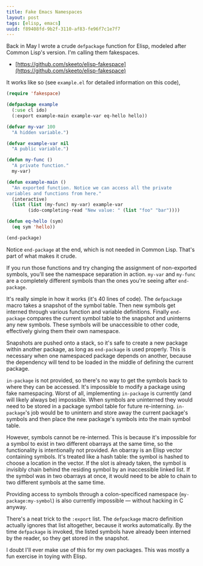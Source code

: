 ```yaml
---
title: Fake Emacs Namespaces
layout: post
tags: [elisp, emacs]
uuid: f89408fd-9b2f-3110-af83-fe96f7c1e7f7
---
```


Back in May I wrote a crude `defpackage` function for Elisp, modeled
after Common Lisp's version. I'm calling them fakespaces.

 * [https://github.com/skeeto/elisp-fakespace](https://github.com/skeeto/elisp-fakespace)

It works like so (see `example.el` for detailed information on this
code),

~~~cl
(require 'fakespace)

(defpackage example
  (:use cl ido)
  (:export example-main example-var eq-hello hello))

(defvar my-var 100
  "A hidden variable.")

(defvar example-var nil
  "A public variable.")

(defun my-func ()
  "A private function."
  my-var)

(defun example-main ()
  "An exported function. Notice we can access all the private
variables and functions from here."
  (interactive)
  (list (list (my-func) my-var) example-var
        (ido-completing-read "New value: " (list "foo" "bar"))))

(defun eq-hello (sym)
  (eq sym 'hello))

(end-package)
~~~

Notice `end-package` at the end, which is not needed in Common
Lisp. That's part of what makes it crude.

If you run those functions and try changing the assignment of
non-exported symbols, you'll see the namespace separation in
action. `my-var` and `my-func` are a completely different symbols than
the ones you're seeing after `end-package`.

It's really simple in how it works (it's 40 lines of code). The
`defpackage` macro takes a snapshot of the symbol table. Then new
symbols get interned through various function and variable
definitions. Finally `end-package` compares the current symbol table
to the snapshot and uninterns any new symbols. These symbols will be
unaccessible to other code, effectively giving them their own
namespace.

Snapshots are pushed onto a stack, so it's safe to create a new
package within another package, as long as `end-package` is used
properly. This is necessary when one namespaced package depends on
another, because the dependency will tend to be loaded in the middle
of defining the current package.

`in-package` is not provided, so there's no way to get the symbols
back to where they can be accessed. It's impossible to modify a
package using fake namespacing. Worst of all, implementing
`in-package` is currently (and will likely always be) impossible. When
symbols are uninterned they would need to be stored in a package
symbol table for future re-interning. `in-package`'s job would be to
unintern and store away the current package's symbols and then place
the new package's symbols into the main symbol table.

However, symbols cannot be re-interned. This is because it's
impossible for a symbol to exist in two different obarrays at the same
time, so the functionality is intentionally not provided. An obarray
is an Elisp vector containing symbols. It's treated like a hash table:
the symbol is hashed to choose a location in the vector. If the slot
is already taken, the symbol is invisibly chain behind the residing
symbol by an inaccessible linked list. If the symbol was in two
obarrays at once, it would need to be able to chain to two different
symbols at the same time.

Providing access to symbols through a colon-specificed namespace
(`my-package:my-symbol`) is also currently impossible — without
hacking in C anyway.

There's a neat trick to the `:export` list. The `defpackage` macro
definition actually ignores that list altogether, because it works
automatically. By the time `defpackage` is invoked, the listed symbols
have already been interned by the reader, so they get stored in the
snapshot.

I doubt I'll ever make use of this for my own packages. This was
mostly a fun exercise in toying with Elisp.
